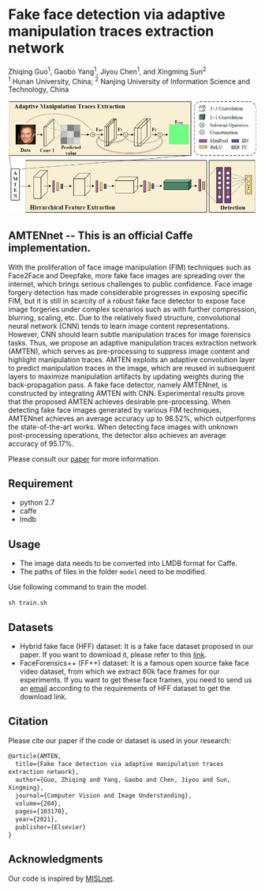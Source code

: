 # Fake face detection via adaptive manipulation traces extraction network

Zhiqing Guo<sup>1</sup>, 
Gaobo Yang<sup>1</sup>,
Jiyou Chen<sup>1</sup>,
and Xingming Sun<sup>2</sup></br>
<sup>1</sup> Hunan University, China; 
<sup>2</sup> Nanjing University of Information Science and Technology, China</br>

<img src="AMTENnet.png" alt="demo" width="600"/>


## AMTENnet -- This is an official Caffe implementation.
With the proliferation of face image manipulation (FIM) techniques such as Face2Face and Deepfake, more fake face images are spreading over the internet, which brings serious challenges to public confidence. Face image forgery detection has made considerable progresses in exposing specific FIM, but it is still in scarcity of a robust fake face detector to expose face image forgeries under complex scenarios such as with further compression, blurring, scaling, etc. Due to the relatively fixed structure, convolutional neural network (CNN) tends to learn image content representations. However, CNN should learn subtle manipulation traces for image forensics tasks. Thus, we propose
an adaptive manipulation traces extraction network (AMTEN), which serves as pre-processing to suppress image content and highlight manipulation traces. AMTEN exploits an adaptive convolution layer to predict manipulation traces in the image, which are reused in subsequent layers to maximize manipulation artifacts by updating weights during the back-propagation pass. A fake face detector, namely AMTENnet, is constructed by integrating AMTEN with CNN. Experimental results prove that the proposed AMTEN achieves desirable pre-processing. When detecting fake face images generated by various FIM techniques, AMTENnet achieves an average accuracy up to 98.52%, which outperforms the state-of-the-art works. When detecting face images with unknown post-processing operations, the detector also achieves an average accuracy of 95.17%.

Please consult our [paper](https://www.sciencedirect.com/science/article/pii/S107731422100014X) for more information.

## Requirement
- python 2.7
- caffe
- lmdb

## Usage
- The image data needs to be converted into LMDB format for Caffe.
- The paths of files in the folder `model` need to be modified.

Use following command to train the model.

`sh train.sh`

## Datasets
- Hybrid fake face (HFF) dataset: It is a fake face dataset proposed in our paper. If you want to download it, please refer to this [link](https://github.com/EricGzq/Hybrid-Fake-Face-Dataset).
- FaceForensics++ (FF++) dataset: It is a famous open source fake face video dataset, from which we extract 60k face frames for our experiments. If you want to get these face frames, you need to send us an [email](mailto:guozhiqing@hnu.edu.cn) according to the requirements of HFF dataset to get the download link.


## Citation
Please cite our paper if the code or dataset is used in your research:
```
@article{AMTEN,
  title={Fake face detection via adaptive manipulation traces extraction network},
  author={Guo, Zhiqing and Yang, Gaobo and Chen, Jiyou and Sun, Xingming},
  journal={Computer Vision and Image Understanding},
  volume={204},
  pages={103170},
  year={2021},
  publisher={Elsevier}
}
```

## Acknowledgments
Our code is inspired by [MISLnet](https://gitlab.com/MISLgit/constrained-conv-TIFS2018/).
